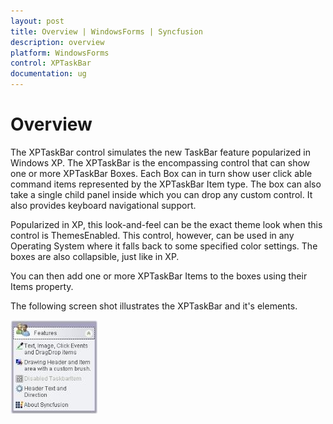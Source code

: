 ```yaml
---
layout: post
title: Overview | WindowsForms | Syncfusion
description: overview
platform: WindowsForms
control: XPTaskBar
documentation: ug
---
```

# Overview

The XPTaskBar control simulates the new TaskBar feature popularized in Windows XP. The XPTaskBar is the encompassing control that 
can show one or more XPTaskBar Boxes. Each Box can in turn show user click able command items represented by the XPTaskBar Item 
type. The box can also take a single child panel inside which you can drop any custom control. It also provides keyboard 
navigational support.

Popularized in XP, this look-and-feel can be the exact theme look when this control is ThemesEnabled. This control, however, can 
be used in any Operating System where it falls back to some specified color settings. The boxes are also collapsible, just like 
in XP. 

You can then add one or more XPTaskBar Items to the boxes using their Items property. 

The following screen shot illustrates the XPTaskBar and it's elements.

 ![](Overview_images/Overview_img90.jpeg) 



   
